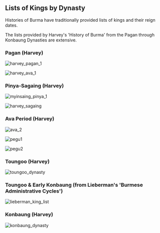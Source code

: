 ## Lists of Kings by Dynasty

Histories of Burma have traditionally provided lists of kings and their reign dates. 

The lists provided by Harvey's 'History of Burma' from the Pagan through Konbaung Dynasties are extensive. 

### Pagan (Harvey)

![harvey_pagan_1](https://user-images.githubusercontent.com/68504324/222672757-99d876f0-6deb-412b-a872-8ff5ecd4a733.jpg)

![harvey_ava_1](https://user-images.githubusercontent.com/68504324/222672891-8b6be496-6768-4274-948d-e0455c097517.jpg)

### Pinya-Sagaing (Harvey) 

![myinsaing_pinya_1](https://user-images.githubusercontent.com/68504324/222672961-11f22365-44ca-4c76-981a-e027c71a1a0f.jpg)

![harvey_sagaing](https://user-images.githubusercontent.com/68504324/222678981-92f27458-c3c2-4906-bdf9-5c5a737d00bb.jpg)

### Ava Period (Harvey)

![ava_2](https://user-images.githubusercontent.com/68504324/222678565-bd18751d-51c2-4a48-878f-13ffe7a68cd8.jpg)

![pegu1](https://user-images.githubusercontent.com/68504324/222678631-f7f9bcea-0a34-48fe-9d65-5de581767498.jpg)

![pegu2](https://user-images.githubusercontent.com/68504324/222678687-6210eb8c-e1e3-4aa6-ac2d-cd93c7ca9321.jpg)

### Toungoo (Harvey) 

![toungoo_dynasty](https://user-images.githubusercontent.com/68504324/222678459-f0ba95e8-e3da-4f77-8475-db77ba74918b.jpg)

### Toungoo & Early Konbaung (from Lieberman's 'Burmese Administrative Cycles') 

![lieberman_king_list](https://user-images.githubusercontent.com/68504324/222673003-b82f95a5-01cb-44f3-a6fc-2e3f3f644e47.jpg)

### Konbaung (Harvey) 

![konbaung_dynasty](https://user-images.githubusercontent.com/68504324/222679101-33bcb3ad-d4c5-4195-9b5e-d780933bbac0.jpg)


